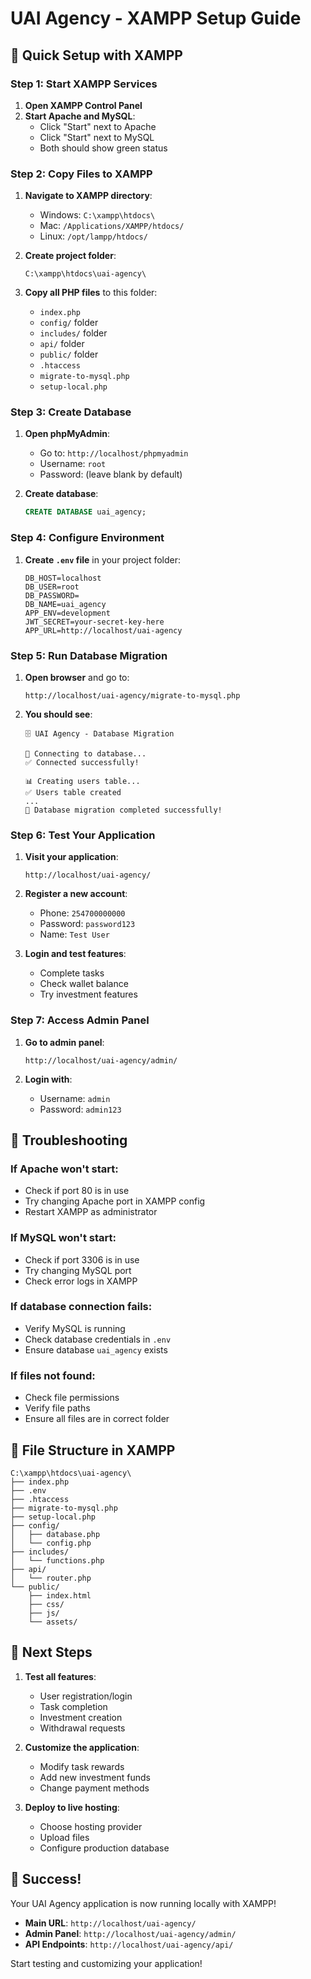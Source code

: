 # UAI Agency - XAMPP Setup Guide

## 🎯 Quick Setup with XAMPP

### Step 1: Start XAMPP Services

1. **Open XAMPP Control Panel**
2. **Start Apache and MySQL**:
   - Click "Start" next to Apache
   - Click "Start" next to MySQL
   - Both should show green status

### Step 2: Copy Files to XAMPP

1. **Navigate to XAMPP directory**:
   - Windows: `C:\xampp\htdocs\`
   - Mac: `/Applications/XAMPP/htdocs/`
   - Linux: `/opt/lampp/htdocs/`

2. **Create project folder**:
   ```
   C:\xampp\htdocs\uai-agency\
   ```

3. **Copy all PHP files** to this folder:
   - `index.php`
   - `config/` folder
   - `includes/` folder
   - `api/` folder
   - `public/` folder
   - `.htaccess`
   - `migrate-to-mysql.php`
   - `setup-local.php`

### Step 3: Create Database

1. **Open phpMyAdmin**:
   - Go to: `http://localhost/phpmyadmin`
   - Username: `root`
   - Password: (leave blank by default)

2. **Create database**:
   ```sql
   CREATE DATABASE uai_agency;
   ```

### Step 4: Configure Environment

1. **Create `.env` file** in your project folder:
   ```env
   DB_HOST=localhost
   DB_USER=root
   DB_PASSWORD=
   DB_NAME=uai_agency
   APP_ENV=development
   JWT_SECRET=your-secret-key-here
   APP_URL=http://localhost/uai-agency
   ```

### Step 5: Run Database Migration

1. **Open browser** and go to:
   ```
   http://localhost/uai-agency/migrate-to-mysql.php
   ```

2. **You should see**:
   ```
   🗄️ UAI Agency - Database Migration
   
   🔌 Connecting to database...
   ✅ Connected successfully!
   
   📊 Creating users table...
   ✅ Users table created
   ...
   🎉 Database migration completed successfully!
   ```

### Step 6: Test Your Application

1. **Visit your application**:
   ```
   http://localhost/uai-agency/
   ```

2. **Register a new account**:
   - Phone: `254700000000`
   - Password: `password123`
   - Name: `Test User`

3. **Login and test features**:
   - Complete tasks
   - Check wallet balance
   - Try investment features

### Step 7: Access Admin Panel

1. **Go to admin panel**:
   ```
   http://localhost/uai-agency/admin/
   ```

2. **Login with**:
   - Username: `admin`
   - Password: `admin123`

## 🔧 Troubleshooting

### If Apache won't start:
- Check if port 80 is in use
- Try changing Apache port in XAMPP config
- Restart XAMPP as administrator

### If MySQL won't start:
- Check if port 3306 is in use
- Try changing MySQL port
- Check error logs in XAMPP

### If database connection fails:
- Verify MySQL is running
- Check database credentials in `.env`
- Ensure database `uai_agency` exists

### If files not found:
- Check file permissions
- Verify file paths
- Ensure all files are in correct folder

## 📁 File Structure in XAMPP

```
C:\xampp\htdocs\uai-agency\
├── index.php
├── .env
├── .htaccess
├── migrate-to-mysql.php
├── setup-local.php
├── config/
│   ├── database.php
│   └── config.php
├── includes/
│   └── functions.php
├── api/
│   └── router.php
└── public/
    ├── index.html
    ├── css/
    ├── js/
    └── assets/
```

## 🎯 Next Steps

1. **Test all features**:
   - User registration/login
   - Task completion
   - Investment creation
   - Withdrawal requests

2. **Customize the application**:
   - Modify task rewards
   - Add new investment funds
   - Change payment methods

3. **Deploy to live hosting**:
   - Choose hosting provider
   - Upload files
   - Configure production database

## 🚀 Success!

Your UAI Agency application is now running locally with XAMPP!

- **Main URL**: `http://localhost/uai-agency/`
- **Admin Panel**: `http://localhost/uai-agency/admin/`
- **API Endpoints**: `http://localhost/uai-agency/api/`

Start testing and customizing your application! 